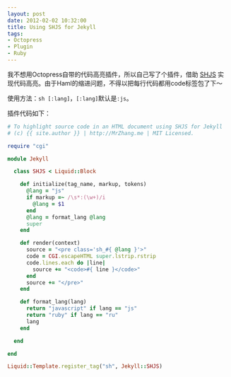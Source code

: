 ```yaml
---
layout: post
date: 2012-02-02 10:32:00
title: Using SHJS for Jekyll
tags:
- Octopress
- Plugin
- Ruby
---
```


我不想用Octopress自带的代码高亮插件，所以自己写了个插件，借助 [SHJS](http://shjs.sourceforge.net) 实现代码高亮。由于Haml的缩进问题，不得以把每行代码都用code标签包了下～

使用方法：`sh [:lang]`，`[:lang]`默认是`:js`。

插件代码如下：

```ruby
# To highlight source code in an HTML document using SHJS for Jekyll
# (c) {{ site.author }} | http://MrZhang.me | MIT Licensed.

require "cgi"

module Jekyll

  class SHJS < Liquid::Block

    def initialize(tag_name, markup, tokens)
      @lang = "js"
      if markup =~ /\s*:(\w+)/i
        @lang = $1
      end
      @lang = format_lang @lang
      super
    end

    def render(context)
      source = "<pre class='sh_#{ @lang }'>"
      code = CGI.escapeHTML super.lstrip.rstrip
      code.lines.each do |line|
        source += "<code>#{ line }</code>"
      end
      source += "</pre>"
    end

    def format_lang(lang)
      return "javascript" if lang == "js"
      return "ruby" if lang == "ru"
      lang
    end

  end

end

Liquid::Template.register_tag("sh", Jekyll::SHJS)
```

